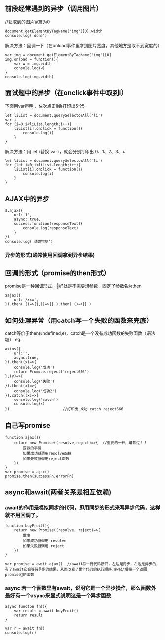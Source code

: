 ## 前段经常遇到的异步（调用图片）
//获取到的图片宽度为0
```
document.getElementByTagName('img')[0].width 
console.log('done')
```
解决方法：回调一下（在onload事件里拿到图片宽度，其他地方是取不到宽度的）
```
var img = document.getElementByTagName('img')[0]
img.onload = function(){
    var w = img.width
    console.log(w)
}
console.log(img.width)
```
## 面试题中的异步（在onclick事件中取到i）
下面用var声明i，依次点击li会打印出5个5
```
let liList = document.querySelectorAll('li')
var i
for (i=0;i<liList.length;i++){
    liList[i].onclick = function(){
        console.log(i)
    }
}
```
解决方法：用 let i 替换 var i，就会分别打印出 0、1、2、3、4
```
let liList = document.querySelectorAll('li')
for (let i=0;i<liList.length;i++){
    liList[i].onclick = function(){
        console.log(i)
    }
}
```
## AJAX中的异步
```
$.ajax({
    url:'1',
    async: true,
    success:function(responseText){
        console.log(responseText)
    }
})
console.log('请求完毕')
```
### 异步的形式(通常使用回调拿到异步结果)
## 回调的形式（promise的then形式）
promise是一种回调形式，好处是不需要想参数，固定了参数名为then
```
$ajax({
    url:'/xxx',
}).then( ()=>{},()=>{} ).then( ()=>{} )
```
## 如何处理异常（用catch写一个失败的函数来兜底）
catch等价于then(undefined,e)，catch是一个没有成功函数的失败函数（语法糖）
eg:
```
axios({
    url:'',
    async:true,
}).then((x)=>{
    console.log('成功')
    return Promise.reject('reject666')
},(y)=>{
    console.log('失败')
}).then((x)=>{
    console.log('成功2')
}).catch((x)=>{
    console.log('catch')
    console.log(x)
})                        //打印出 成功 catch reject666
```
## 自己写promise
```
function ajax(){
    return new Promise((resolve,reject)=>{  //重要的一行，请背过！！
        要做的事情
        如果成功就调用resolve函数
        如果失败就调用reject函数
    })
}
var promise = ajax()
promise.then(successFn,errorFn)
```
## async和await(两者关系是相互依赖)
### await的作用是模拟同步的代码，即用同步的形式来写异步代码，这样就不用回调了。
```
function buyFruit(){
    return new Promise((resolve, reject)=>{
        做事
        如果成功就调用 resolve
        如果失败就调用 reject
    })
}

var promise = await ajax()  //await将一行代码断开，左边是同步，右边是异步的，有了await它会等待异步的结果，从而改变了整个代码的执行顺序,await后接一个返回promise的函数
```
### async 若一个函数里有await，说明它是一个异步操作，那么函数外最好有一个async来显式说明这是一个异步函数
```
async functon fn(){
    var result = await buyFruit()
    return result
}

var r = await fn()
console.log(r)
```



